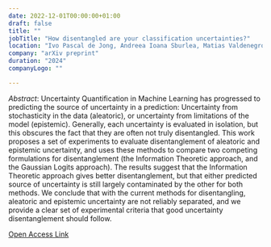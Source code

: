 ```yaml
---
date: 2022-12-01T00:00:00+01:00
draft: false
title: ""
jobTitle: "How disentangled are your classification uncertainties?"
location: "Ivo Pascal de Jong, Andreea Ioana Sburlea, Matias Valdenegro-Toro"
company: "arXiv preprint"
duration: "2024"
companyLogo: ""

---
```

*Abstract*: Uncertainty Quantification in Machine Learning has progressed to predicting the source of uncertainty in a prediction: Uncertainty from stochasticity in the data (aleatoric), or uncertainty from limitations of the model (epistemic). Generally, each uncertainty is evaluated in isolation, but this obscures the fact that they are often not truly disentangled. This work proposes a set of experiments to evaluate disentanglement of aleatoric and epistemic uncertainty, and uses these methods to compare two competing formulations for disentanglement (the Information Theoretic approach, and the Gaussian Logits approach). The results suggest that the Information Theoretic approach gives better disentanglement, but that either predicted source of uncertainty is still largely contaminated by the other for both methods. We conclude that with the current methods for disentangling, aleatoric and epistemic uncertainty are not reliably separated, and we provide a clear set of experimental criteria that good uncertainty disentanglement should follow.

[Open Access Link](https://doi.org/10.48550/arXiv.2408.12175)